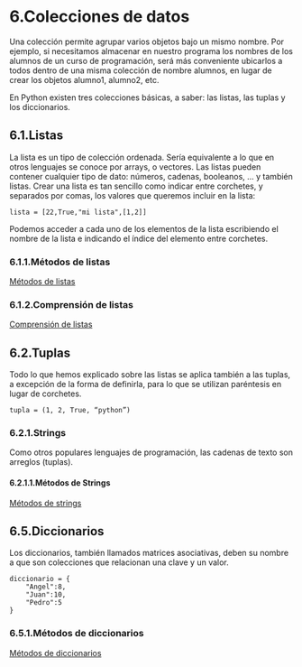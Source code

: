 # 6.Colecciones de datos

Una colección permite agrupar varios objetos bajo un mismo nombre. Por ejemplo, si necesitamos almacenar en nuestro programa los nombres de los alumnos de un curso de programación, será más conveniente ubicarlos a todos dentro de una misma colección de nombre alumnos, en lugar de crear los objetos alumno1, alumno2, etc.

En Python existen tres colecciones básicas, a saber: las listas, las tuplas y los diccionarios.

## 6.1.Listas

La lista es un tipo de colección ordenada. Sería equivalente a lo que en otros lenguajes se conoce por arrays, o vectores. Las listas pueden contener cualquier tipo de dato: números, cadenas, booleanos, ... y también listas. Crear una lista es tan sencillo como indicar entre corchetes, y separados por comas, los valores que queremos incluir en la lista:

```
lista = [22,True,"mi lista",[1,2]]
```

Podemos acceder a cada uno de los elementos de la lista escribiendo el nombre de la lista e indicando el índice del elemento entre corchetes.

### 6.1.1.Métodos de listas

[Métodos de listas](https://www.w3schools.com/python/python_lists_methods.asp)

### 6.1.2.Comprensión de listas

[Comprensión de listas](https://www.w3schools.com/python/python_lists_comprehension.asp)

## 6.2.Tuplas

Todo lo que hemos explicado sobre las listas se aplica también a las tuplas, a excepción de la forma de definirla, para lo que se utilizan paréntesis en lugar de corchetes.

```
tupla = (1, 2, True, “python”)
```

### 6.2.1.Strings

Como otros populares lenguajes de programación, las cadenas de texto son arreglos (tuplas).

#### 6.2.1.1.Métodos de Strings

[Métodos de strings](https://www.w3schools.com/python/python_ref_string.asp)

## 6.5.Diccionarios

Los diccionarios, también llamados matrices asociativas, deben su nombre a que son colecciones que relacionan una clave y un valor.

```
diccionario = {
    "Angel":8,
    "Juan":10,
    "Pedro":5
}
```
### 6.5.1.Métodos de diccionarios
[Métodos de diccionarios](https://www.w3schools.com/python/python_ref_dictionary.asp)